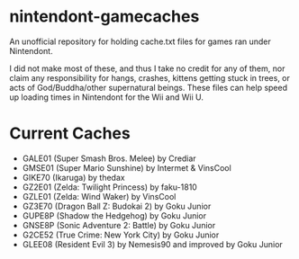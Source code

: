 nintendont-gamecaches
=====================

An unofficial repository for holding cache.txt files for games ran under Nintendont.

I did not make most of these, and thus I take no credit for any of them, nor claim any responsibility for hangs, crashes, kittens getting stuck in trees, or acts of God/Buddha/other supernatural beings. These files can help speed up loading times in Nintendont for the Wii and Wii U.

Current Caches
==============

* GALE01 (Super Smash Bros. Melee) by Crediar
* GMSE01 (Super Mario Sunshine) by Intermet & VinsCool
* GIKE70 (Ikaruga) by thedax
* GZ2E01 (Zelda: Twilight Princess) by faku-1810
* GZLE01 (Zelda: Wind Waker) by VinsCool
* GZ3E70 (Dragon Ball Z: Budokai 2) by Goku Junior
* GUPE8P (Shadow the Hedgehog) by Goku Junior
* GNSE8P (Sonic Adventure 2: Battle) by Goku Junior
* G2CE52 (True Crime: New York City) by Goku Junior
* GLEE08 (Resident Evil 3) by Nemesis90 and improved by Goku Junior
